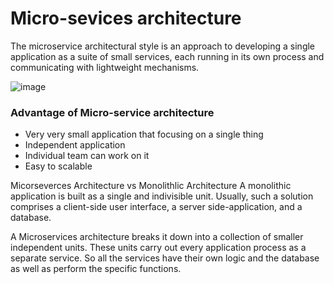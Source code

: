 # Micro-sevices architecture

The microservice architectural style is an approach to developing a single application as a suite of small services, each running in its own process and communicating with lightweight mechanisms.


![image](https://user-images.githubusercontent.com/110366380/203054975-8ca73eee-b688-4d06-9d9a-6e7de35d212f.png)

### Advantage of Micro-service architecture
- Very very small application that focusing on a single thing
- Independent application
- Individual team can work on it
- Easy to scalable

Micorseverces Architecture vs Monolithlic Architecture
A monolithic application is built as a single and indivisible unit. Usually, such a solution comprises a client-side user interface, a server side-application, and a database.

A Microservices architecture breaks it down into a collection of smaller independent units. These units carry out every application process as a separate service. So all the services have their own logic and the database as well as perform the specific functions.
